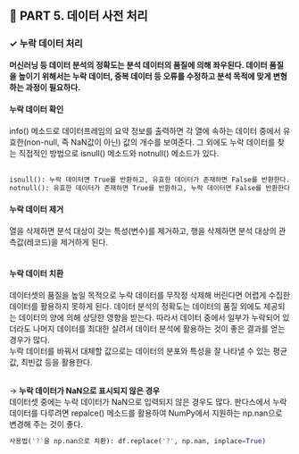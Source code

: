 <h2>📌 PART 5. 데이터 사전 처리</h2>
<h3>✓ 누락 데이터 처리</h3>

**머신러닝 등 데이터 분석의 정확도는 분석 데이터의 품질에 의해 좌우된다. 데이터 품질을 높이기 위해서는 누락 데이터, 중복 데이터 등 오류를 수정하고 분석 목적에 맞게 변형하는 과정이 필요하다.**

<h4>누락 데이터 확인</h4>
info() 메소드로 데이터프레임의 요약 정보를 출력하면 각 열에 속하는 데이터 중에서 유효한(non-null, 즉 NaN값이 아닌) 값의 개수를 보여준다. 그 외에도 누락 데이터를 찾는 직접적인 방법으로 isnull() 메소드와 notnull() 메소드가 있다.<br>
<br>

```python
isnull(): 누락 데이터면 True를 반환하고, 유효한 데이터가 존재하면 False를 반환한다.
notnull(): 유효한 데이터가 존재하면 True를 반환하고, 누락 데이터면 False를 반환한다.
```

<h4>누락 데이터 제거</h4>
열을 삭제하면 분석 대상이 갖는 특성(변수)를 제거하고, 행을 삭제하면 분석 대상의 관측값(레코드)을 제거하게 된다. <br>
<br>

<h4>누락 데이터 치환</h4>
데이터셋의 품질을 높일 목적으로 누락 데이터를 무작정 삭제해 버린다면 어렵게 수집한 데이터를 활용하지 못하게 된다. 데이터 분석의 정확도는 데이터의 품질 외에도 제공되는 데이터의 양에 의해 상당한 영향을 받는다. 따라서 데이터 중에서 일부가 누락되어 있더라도 나머지 데이터를 최대한 살려서 데이터 분석에 활용하는 것이 좋은 결과를 얻는 경우가 많다.<br>
누락 데이터를 바꿔서 대체할 값으로는 데이터의 분포와 특성을 잘 나타낼 수 있는 평균값, 최빈값 등을 활용한다.<br>
<br>

→ **누락 데이터가 NaN으로 표시되지 않은 경우**<br>
데이터셋 중에는 누락 데이터가 NaN으로 입력되지 않은 경우도 많다. 판다스에서 누락 데이터를 다루려면 repalce() 메소드를 활용하여 NumPy에서 지원하는 np.nan으로 변경해 주는 것이 좋다. 
```python
사용법('?'을 np.nan으로 치환): df.replace('?', np.nan, inplace=True)
```